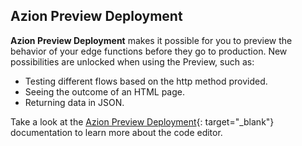 ## Azion Preview Deployment

**Azion Preview Deployment** makes it possible for you to preview the behavior of your edge functions before they go to production. New possibilities are unlocked when using the Preview, such as:

- Testing different flows based on the http method provided.
- Seeing the outcome of an HTML page.
- Returning data in JSON.

Take a look at the [Azion Preview Deployment](https://www.azion.com/en/documentation/products/edge-application/edge-functions/runtime-api/preview-deployment/){: target="_blank"} documentation to learn more about the code editor.